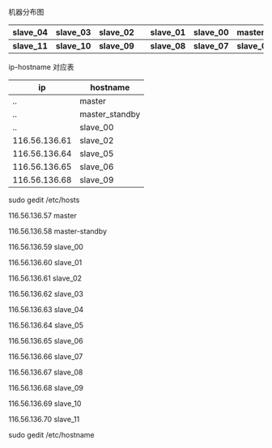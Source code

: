 机器分布图


slave_04|slave_03 | slave_02 |  |slave_01| slave_00 |master_standby |master
------------ | ------------ | ------------- | ------------|------------ | ------------- | ------------|------
<b>slave_11</b>|<b>slave_10</b> | <b>slave_09</b> |  |<b>slave_08</b>| <b>slave_07</b> |<b>slave_06</b> |<b>slave_05</b>

ip-hostname 对应表

ip | hostname
------------ | ------------
 ..  |master
  .. |master_standby
 ..  |slave_00
 116.56.136.61 | slave_02
116.56.136.64  |slave_05
116.56.136.65 | slave_06
116.56.136.68 | slave_09



sudo gedit /etc/hosts

116.56.136.57	  master

116.56.136.58   master-standby

116.56.136.59   slave_00

116.56.136.60   slave_01

116.56.136.61   slave_02

116.56.136.62   slave_03

116.56.136.63   slave_04

116.56.136.64   slave_05

116.56.136.65   slave_06

116.56.136.66   slave_07

116.56.136.67   slave_08

116.56.136.68   slave_09

116.56.136.69   slave_10

116.56.136.70   slave_11

sudo gedit /etc/hostname
